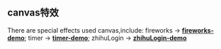 ## canvas特效

There are special effects used canvas,include:
fireworks  ->  [**fireworks-demo**](http://115.159.92.11/specialEffects/canvas/fireworks/);
timer -> [**timer-demo**](http://115.159.92.11/specialEffects/canvas/zhihuLogin/);
zhihuLogin -> [**zhihuLogin-demo**](http://115.159.92.11/specialEffects/canvas/timer/)